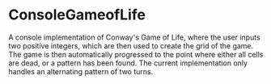 # ConsoleGameofLife

A console implementation of Conway's Game of Life, where the user inputs two positive integers, which are then used to create the grid of the game.
The game is then automatically progressed to the point where either all cells are dead, or a pattern has been found. The current implementation only handles an alternating pattern of two turns.
